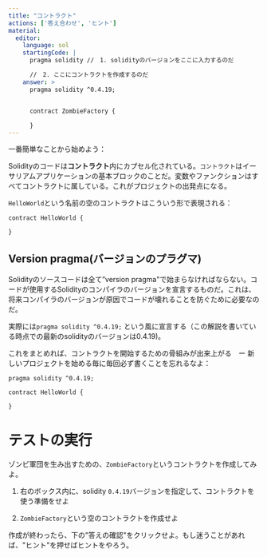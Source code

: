 ```yaml
---
title: "コントラクト"
actions: ['答え合わせ', 'ヒント']
material: 
  editor:
    language: sol
    startingCode: |
      pragma solidity //　1. solidityのバージョンをここに入力するのだ

      //　2. ここにコントラクトを作成するのだ
    answer: > 
      pragma solidity ^0.4.19;


      contract ZombieFactory {

      }
---
```


一番簡単なことから始めよう：

Solidityのコードは**コントラクト**内にカプセル化されている。`コントラクト`はイーサリアムアプリケーションの基本ブロックのことだ。変数やファンクションはすべてコントラクトに属している。これがプロジェクトの出発点になる。

`HelloWorld`という名前の空のコントラクトはこういう形で表現される：

```
contract HelloWorld {

}
```

## Version pragma(バージョンのプラグマ)

Solidityのソースコードは全て”version pragma"で始まらなければならない。コードが使用するSolidityのコンパイラのバージョンを宣言するものだ。これは、将来コンパイラのバージョンが原因でコードが壊れることを防ぐために必要なのだ。

実際には`pragma solidity ^0.4.19;` という風に宣言する（この解説を書いている時点での最新のsolidityのバージョンは0.4.19)。

これをまとめれば、コントラクトを開始するための骨組みが出来上がる　ー 新しいプロジェクトを始める毎に毎回必ず書くことを忘れるなよ：


```
pragma solidity ^0.4.19;

contract HelloWorld {

}
```

# テストの実行

ゾンビ軍団を生み出すための、`ZombieFactory`というコントラクトを作成してみよ。

1. 右のボックス内に、solidity `0.4.19`バージョンを指定して、コントラクトを使う準備をせよ

2. `ZombieFactory`という空のコントラクトを作成せよ

作成が終わったら、下の"答えの確認"をクリックせよ。もし迷うことがあれば、"ヒント"を押せばヒントをやろう。 
